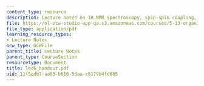 ```yaml
---
content_type: resource
description: Lecture notes on 1H NMR spectroscopy, spin-spin coupling, and connectivity.
file: https://ol-ocw-studio-app-qa.s3.amazonaws.com/courses/5-13-organic-chemistry-ii-fall-2003/11f5edb7aa83b6165daac8179b4fd685_lec6_handout.pdf
file_type: application/pdf
learning_resource_types:
- Lecture Notes
ocw_type: OCWFile
parent_title: Lecture Notes
parent_type: CourseSection
resourcetype: Document
title: lec6_handout.pdf
uid: 11f5edb7-aa83-b616-5daa-c8179b4fd685
---
```


